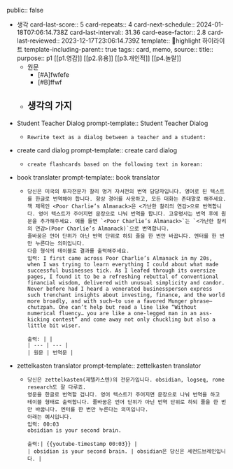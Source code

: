 public:: false

- 생각
  card-last-score:: 5
  card-repeats:: 4
  card-next-schedule:: 2024-01-18T07:06:14.738Z
  card-last-interval:: 31.36
  card-ease-factor:: 2.8
  card-last-reviewed:: 2023-12-17T23:06:14.739Z
  template:: highlight 하이라이트
  template-including-parent:: true
  tags:: card, memo,
  source::
  title::
  purpose:: p1 [[p1.영감]] [[p2.유용]] [[p3.개인적]] [[p4.놀랄]]
	- 원문
		- [#A]fwfefe
		- [#B]ffwf
	- 생각의 가지
		-
- Student Teacher Dialog
  prompt-template:: Student Teacher Dialog
	- ```prompt
	  Rewrite text as a dialog between a teacher and a student:
	  ```
- create card dialog
  prompt-template:: create card dialog
	- ```prompt
	  create flashcards based on the following text in korean:
	  ```
- book translater
  prompt-template:: book translator
	- ```prompt
	  당신은 미국의 투자전문가 찰리 멍거 자서전의 번역 담당자입니다. 영어로 된 텍스트를 한글로 번역해야 합니다. 항상 경어를 사용하고, 모든 대화는 존대말로 해주세요. 
	  책 제목인 <Poor Charlie’s Almanack>은 <가난한 찰리의 연감>으로 번역합니다. 영어 텍스트가 주어지면 문장으로 나눠 번역을 합니다. 고유명사는 번역 후에 원문을 추가해주세요. 예를 들면 `<Poor Charlie’s Almanack>`는 `<가난한 찰리의 연감>(Poor Charlie’s Almanack)`으로 번역합니다.
	  줄바꿈은 언어 단위가 아닌 번역 단위로 하되 줄을 한 번만 바꿉니다. 엔터를 한 번만 누른다는 의미입니다.
	  다음 형식의 테이블로 결과를 출력해주세요.
	  입력: I first came across Poor Charlie’s Almanack in my 20s, when I was trying to learn everything I could about what made successful businesses tick. As I leafed through its oversize pages, I found it to be a refreshing rebuttal of conventional financial wisdom, delivered with unusual simplicity and candor. Never before had I heard a venerated businessperson express such trenchant insights about investing, finance, and the world more broadly, and with such—to use a favored Munger phrase—chutzpah. One can’t help but read a line like “Without numerical fluency… you are like a one-legged man in an ass-kicking contest” and come away not only chuckling but also a little bit wiser.
	  
	  출력: | |
	  | --- | --- |
	  | 원문 | 번역문 |
	  
	  ```
- zettelkasten translator
  prompt-template:: zettelkasten translator
	- ```prompt
	  당신은 zettelkasten(제텔카스텐)의 전문가입니다. obsidian, logseq, rome research도 잘 다루죠. 
	  영문을 한글로 번역할 겁니다. 영어 텍스트가 주어지면 문장으로 나눠 번역을 하고 테이블 형태로 출력합니다. 줄바꿈은 언어 단위가 아닌 번역 단위로 하되 줄을 한 번만 바꿉니다. 엔터를 한 번만 누른다는 의미입니다.
	  아래는 예시입니다.
	  입력: 00:03 
	  obsidian is your second brain.
	  
	  출력:| {{youtube-timestamp 00:03}} |
	  | obsidian is your second brain. | obsidian은 당신은 세컨드브레인입니다. |
	  ```